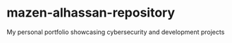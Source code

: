 # mazen-alhassan-repository
My personal portfolio showcasing cybersecurity and development projects

